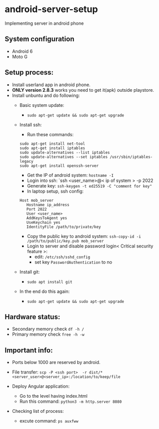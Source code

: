 # android-server-setup
Implementing server in android phone

## System configuration
* Android 6
* Moto G

## Setup process:
* Install userland app in android phone.
* **ONLY version 2.8.3** works you need to get it(apk) outside playstore.
* Install unbuntu and do following:
   *  Basic system update:
      *  `sudo apt-get update && sudo apt-get upgrade`
   *  Install ssh:
      *  Run these commands:
      ```
      sudo apt-get install net-tool
      sudo apt-get install iptables
      sudo update-alternatives --list iptables
      sudo update-alternatives --set iptables /usr/sbin/iptables-legacy
      sudo apt-get install openssh-server 
      ```
      *  Get the IP of android system:  `hostname -I`
      * Login into ssh: `ssh <user_name>@< ip of system > -p 2022
      * Generate key: `ssh-keygen -t ed25519 -C "comment for key"`
      * In laptop setup, ssh config:
      ```
      Host mob_server
         Hostname ip_address
         Port 2022
         User <user_name>
         AddKeysToAgent yes 
         UseKeychain yes 
         IdentityFile /path/to/private/key
      ``` 
      * Copy the public key to android system: `ssh-copy-id -i /path/to/public/key.pub mob_server`
      * Login to server and disable password login< Critical security feature >:
         * edit: `/etc/ssh/sshd_config`
         * set key `PasswordAuthentication` to no
    
   *  Install git:
      *  `sudo apt install git`
    
   *  In the end do this again:
      *  `sudo apt-get update && sudo apt-get upgrade`

## Hardware status:
* Secondary memory check `df -h /`
* Primary memory check `free -h -w`

## Important info:
* Ports below 1000 are reserved by android.
* File transfer:
  `scp -P <ssh port>  -r dist/* <server_user>@<server_ip>:/location/to/keep/file`

* Deploy Angular application:
  * Go to the level having index.html
  * Run this command: `python3 -m http.server 8080`
 
* Checking list of process:
   * excute command: `ps auxfww`
  
  
